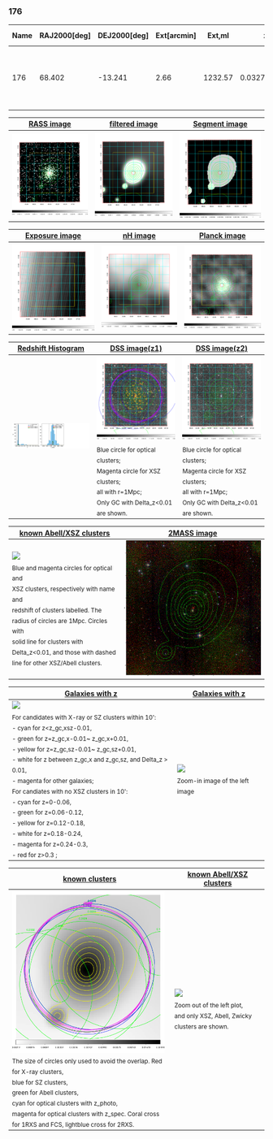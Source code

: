 <div STYLE="page-break-after: always;"></div>

### 176

|Name|RAJ2000[deg]|DEJ2000[deg] |Ext[arcmin]| Ext,ml | z | z_src| C|GC(XSZ,Delta_z<0.01)| GC(OPT,Delta_z<0.01)|GC| R_sig[arcmin] | R500[arcmin] | R500[Mpc]| CRsig[c/s] | CR500[c/s] |L500[1E44 erg/s]|F500[1E-12 erg/s/cm^2]| M500[1E14 Msun]|Tx[keV]|Cnt_sig|Beta|Rc[arcmin]|Comment|Alias|
|---|---|---|---|---|---|------|---|--------|---------|----------|---|---|---|---|---|---|---|---|---|---|---|---|---|---|
|176| 68.402| -13.241| 2.66| 1232.57| 0.0327(0.005)| z1, z_xsz| B| L03, MCXC, PSZ2, Tar, XB| A, N| A, L03, MCXC, N, PSZ2, Tar, XB| 25.688| 26.581| 1.041| 3.452(0.140)| 3.471(0.141)| 1.555(0.027)| 63.072(1.080)| 3.31(0.03)| 4.53(0.02)| 859.4| 0.761(-0.026+0.030)| 4.382(-0.272+0.297)| -| k330|

|[RASS image](../image/176/176_img.pdf)|[filtered image](../image/176/176_fil.pdf)|[Segment image](../image/176/176_seg.pdf)|
|-------------------|--------------------|-------------------|
| <img src="../image/176/176_img.png" width="300">  | <img src="../image/176/176_fil.png" width="300">   | <img src="../image/176/176_seg.png" width="300">  |

|[Exposure image](../image/176/176_mex.pdf)| [nH image](../image/176/176_nh.pdf)| [Planck image](../image/176/176_p.pdf)|
|-------------------|--------------------|-------------------|
|<img src="../image/176/176_mex.png" width="300">   | <img src="../image/176/176_nh.png" width="300">    | <img src="../image/176/176_p.png" width="300"> |

|[Redshift Histogram](../image/176/176_zg.pdf) | [DSS image(z1)](../image/176/176_dss_z1.pdf)      |  [DSS image(z2)](../image/176/176_dss_z2.pdf)    |
|-------------------|--------------------|-------------------|
|<img src="../image/176/176_zg.png" width="300"> |<img src="../image/176/176_dss_z1.png" width="300"> <sub><br>Blue circle for optical clusters; <br>Magenta circle for XSZ clusters; <br>all with r=1Mpc; <br>Only GC with Delta_z<0.01 are shown. </sub>| <img src="../image/176/176_dss_z2.png" width="300"><sub><br>Blue circle for optical clusters; <br>Magenta circle for XSZ clusters; <br>all with r=1Mpc; <br>Only GC with Delta_z<0.01 are shown. </sub> |

|[known Abell/XSZ clusters](../image/176/176_m.pdf) | [2MASS image](../image/176/176_2mass.pdf)      |
|-------------------|-------------------|
|<img src=../image/176/176_m.png width="300"> <br><sub>Blue and magenta circles for optical and <br>XSZ clusters, respectively with name and <br>redshift of clusters labelled. The <br>radius of circles are 1Mpc. Circles with <br>solid line for clusters with <br>Delta_z<0.01, and those with dashed <br>line for other XSZ/Abell clusters.        </sub>|<img src="../image/176/176_2mass.png" width="300">  |

|[Galaxies with z](../image/176/176_opt_ned.pdf) |[Galaxies with z](../image/176/176_opt_ned_zoom.pdf) |
|-------------------|-------------------|
| <img src=../image/176/176_opt_ned.png width="300"> <br><sub> For candidates with X-ray or SZ clusters within 10': <br> - cyan for z<z_gc,xsz-0.01, <br> - green for z=z_gc,x-0.01~ z_gc,x+0.01, <br> - yellow for z=z_gc,sz-0.01~ z_gc,sz+0.01, <br> - white for z between z_gc,x and z_gc,sz, and Delta_z > 0.01, <br> - magenta for other galaxies; <br>For candiates with no XSZ clusters in 10': <br> - cyan for z=0-0.06, <br> - green for z=0.06-0.12, <br> - yellow for z=0.12-0.18, <br> - white for z=0.18-0.24, <br> - magenta for z=0.24-0.3, <br> - red for z>0.3 ;  </sub>|<img src=../image/176/176_opt_ned_zoom.png width="300">  <br><sub> Zoom-in image of the left image</sub>|

|[known clusters](../image/176/176_gc.pdf) |[known Abell/XSZ clusters](../image/176/176_gc_large.pdf) |
|-------------------|-------------------|
| <img src=../image/176/176_gc.png width="300"> <br><sub> The size of circles only used to avoid the overlap. Red for X-ray clusters, <br> blue for SZ clusters, <br> green for Abell clusters, <br> cyan for optical clusters with z_photo, <br> magenta for optical clusters with z_spec. Coral cross for 1RXS and FCS, lightblue cross for 2RXS. </sub>|<img src=../image/176/176_gc_large.png width="300"> <br><sub> Zoom out of the left plot, <br> and only XSZ, Abell, Zwicky clusters are shown. </sub> |




